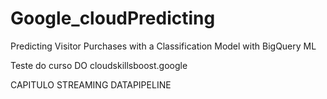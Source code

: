 # Google_cloudPredicting
Predicting Visitor Purchases with a Classification Model with BigQuery ML

Teste do curso DO cloudskillsboost.google

CAPITULO STREAMING DATAPIPELINE 
